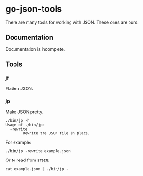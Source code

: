 # go-json-tools

There are many tools for working with JSON. These ones are ours.

## Documentation

Documentation is incomplete.

## Tools

### jf

Flatten JSON.

### jp

Make JSON pretty.

```
./bin/jp -h
Usage of ./bin/jp:
  -rewrite
    	Rewrite the JSON file in place.
```

For example:

```
./bin/jp -rewrite example.json
```

Or to read from `STDIN`:

```
cat example.json | ./bin/jp -
```